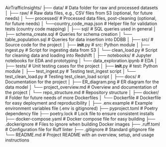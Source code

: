 AirTrafficInsights/
├── data/                       # Data folder for raw and processed datasets
│   ├── raw/                    # Raw data files, e.g., CSV files from S3 (optional, for future needs)
│   └── processed/              # Processed data files, post-cleaning (optional, for future needs)
│   └──country_code_map.json   # Helper file for validation tests (country code mapping)
│
├── sql/                        # SQL queries used in general
│   ├── schema_create.sql       # Queries for schema creation
│   └── table_population.sql    # Queries for data insertion into DDBB
│
├── src/                        # Source code for the project
│   ├── __init__.py             # src: Python module
│   ├── ingest.py               # Script for ingesting data from S3
│   └── clean_load.py           # Script for cleaning data and loading into Redshift
│
├── notebooks/                  # Jupyter notebooks for EDA and prototyping
│   └── data_exploration.ipynb  # EDA
│
├── tests/                      # Unit testing cases for the project
│   ├── __init__.py             # test: Python module
│   ├── test_ingest.py          # Testing test_ingest script
│   └── test_clean_load.py      # Testing test_clean_load script
│
├── docs/                       # Documentation for the project
│   ├── ER_diagram.png          # ER diagram for the data model
│   └── project_overview.md     # Overview and documentation of the project
│   └── repo_structure.md       # Repository structure
│
├── docker/                     # Folder for future needs of more Dockerfiles
│   └── Dockerfile              # Dockerfile for easy deployment and reproducibility
│
├── .env.example                # Example environment variables file (.env is gitignored)
├── pyproject.toml              # Poetry dependency file
├── poetry.lock                 # Lock file to ensure consistent installs
├── docker-compose.yaml         # Docker compose file for easy building
├── .dockerignore               # Files to ignore when building Docker images 
├── .ruff.toml                  # Configuration file for Ruff linter
├── .gitignore                  # Standard gitignore file
└── README.md                   # Project README with an overview, setup, and usage instructions